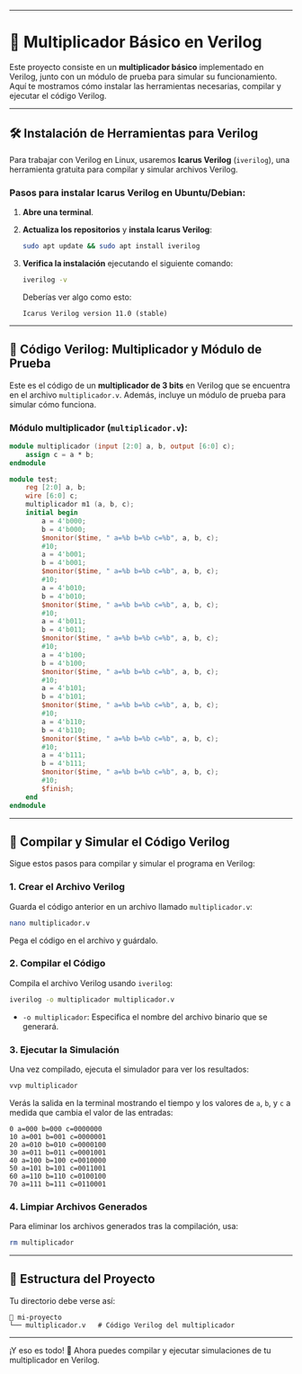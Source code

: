 
---

# 🚀 Multiplicador Básico en Verilog

Este proyecto consiste en un **multiplicador básico** implementado en Verilog, junto con un módulo de prueba para simular su funcionamiento. Aquí te mostramos cómo instalar las herramientas necesarias, compilar y ejecutar el código Verilog.

---

## 🛠️ Instalación de Herramientas para Verilog

Para trabajar con Verilog en Linux, usaremos **Icarus Verilog** (`iverilog`), una herramienta gratuita para compilar y simular archivos Verilog.

### Pasos para instalar Icarus Verilog en Ubuntu/Debian:

1. **Abre una terminal**.
2. **Actualiza los repositorios** y **instala Icarus Verilog**:

   ```bash
   sudo apt update && sudo apt install iverilog
   ```

3. **Verifica la instalación** ejecutando el siguiente comando:

   ```bash
   iverilog -v
   ```

   Deberías ver algo como esto:

   ```
   Icarus Verilog version 11.0 (stable)
   ```

---

## 📄 Código Verilog: Multiplicador y Módulo de Prueba

Este es el código de un **multiplicador de 3 bits** en Verilog que se encuentra en el archivo `multiplicador.v`. Además, incluye un módulo de prueba para simular cómo funciona.

### Módulo multiplicador (`multiplicador.v`):

```verilog
module multiplicador (input [2:0] a, b, output [6:0] c);
    assign c = a * b;
endmodule

module test;
    reg [2:0] a, b;
    wire [6:0] c;
    multiplicador m1 (a, b, c);
    initial begin
        a = 4'b000;
        b = 4'b000;
        $monitor($time, " a=%b b=%b c=%b", a, b, c);
        #10;
        a = 4'b001;
        b = 4'b001;
        $monitor($time, " a=%b b=%b c=%b", a, b, c);
        #10;
        a = 4'b010;
        b = 4'b010;
        $monitor($time, " a=%b b=%b c=%b", a, b, c);
        #10;
        a = 4'b011;
        b = 4'b011;
        $monitor($time, " a=%b b=%b c=%b", a, b, c);
        #10;
        a = 4'b100;
        b = 4'b100;
        $monitor($time, " a=%b b=%b c=%b", a, b, c);
        #10;
        a = 4'b101;
        b = 4'b101;
        $monitor($time, " a=%b b=%b c=%b", a, b, c);
        #10;
        a = 4'b110;
        b = 4'b110;
        $monitor($time, " a=%b b=%b c=%b", a, b, c);
        #10;
        a = 4'b111;
        b = 4'b111;
        $monitor($time, " a=%b b=%b c=%b", a, b, c);
        #10;
        $finish;
    end
endmodule
```

---

## 🔧 Compilar y Simular el Código Verilog

Sigue estos pasos para compilar y simular el programa en Verilog:

### 1. Crear el Archivo Verilog

Guarda el código anterior en un archivo llamado `multiplicador.v`:

```bash
nano multiplicador.v
```

Pega el código en el archivo y guárdalo.

### 2. Compilar el Código

Compila el archivo Verilog usando `iverilog`:

```bash
iverilog -o multiplicador multiplicador.v
```

- `-o multiplicador`: Especifica el nombre del archivo binario que se generará.

### 3. Ejecutar la Simulación

Una vez compilado, ejecuta el simulador para ver los resultados:

```bash
vvp multiplicador
```

Verás la salida en la terminal mostrando el tiempo y los valores de `a`, `b`, y `c` a medida que cambia el valor de las entradas:

```
0 a=000 b=000 c=0000000
10 a=001 b=001 c=0000001
20 a=010 b=010 c=0000100
30 a=011 b=011 c=0001001
40 a=100 b=100 c=0010000
50 a=101 b=101 c=0011001
60 a=110 b=110 c=0100100
70 a=111 b=111 c=0110001
```

### 4. Limpiar Archivos Generados

Para eliminar los archivos generados tras la compilación, usa:

```bash
rm multiplicador
```

---

## 📂 Estructura del Proyecto

Tu directorio debe verse así:

```
📁 mi-proyecto
└── multiplicador.v   # Código Verilog del multiplicador
```

---

¡Y eso es todo! 🎉 Ahora puedes compilar y ejecutar simulaciones de tu multiplicador en Verilog.